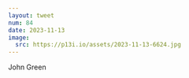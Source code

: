 ```yaml
---
layout: tweet
num: 84
date: 2023-11-13
image:
  src: https://p13i.io/assets/2023-11-13-6624.jpg
---
```


John Green
